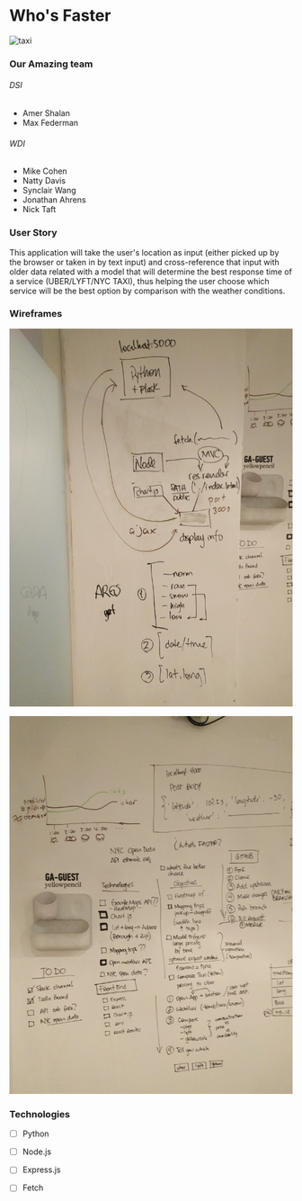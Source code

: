 # Who's Faster

![taxi](https://media.giphy.com/media/3ofT5GxlsQiYmBCdH2/giphy.gif)

### Our Amazing team
###### DSI
- Amer Shalan
- Max Federman

###### WDI
- Mike Cohen
- Natty Davis
- Synclair Wang
- Jonathan Ahrens
- Nick Taft

### User Story
This application will take the user's location as input (either picked up by the browser or taken in by text input) and cross-reference that input with older data related with a model that will determine the best response time of a service (UBER/LYFT/NYC TAXI), thus helping the user choose which service will be the best option by comparison with the weather conditions.

### Wireframes
![process](./public/images/logic.jpg)

![logic](./public/images/process.jpg)

### Technologies
- [ ] Python
- [ ] Node.js
- [ ] Express.js
- [ ] Fetch



